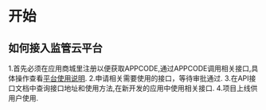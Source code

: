# 开始


## 如何接入监管云平台

1.首先必须在应用商城里注册以便获取APPCODE,通过APPCODE调用相关接口,具体操作查看[平台使用说明](http://www.baidu.com).
2.申请相关需要使用的接口，等待审批通过.
3.在API接口文档中查询接口地址和使用方法,在新开发的应用中使用相关接口.
4.项目上线供用户使用.